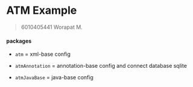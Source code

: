 # ATM Example

>6010405441 Worapat M.

#### packages

- `atm` = xml-base config

- `atmAnnotation` = annotation-base config and connect database sqlite

- `atmJavaBase` = java-base config


